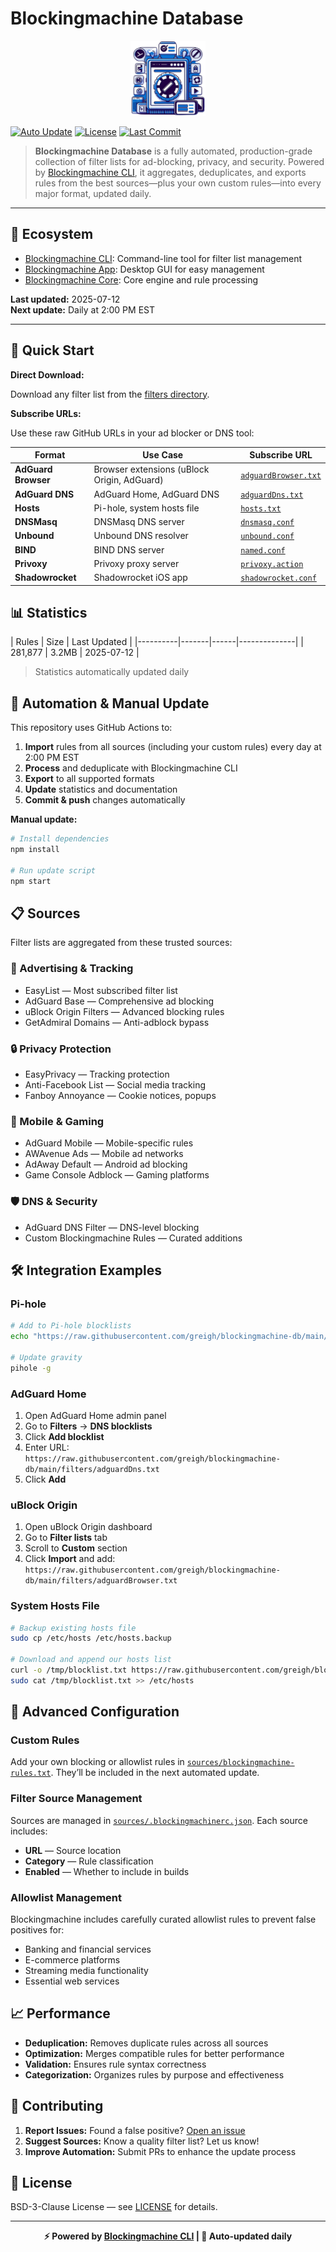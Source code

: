 
# Blockingmachine Database

<div align="center">
  <img src="./assets/Blockingmachine.png" width="120" alt="Blockingmachine Logo" />
</div>

[![Auto Update](https://github.com/greigh/blockingmachine-db/actions/workflows/update-filters.yml/badge.svg)](https://github.com/greigh/blockingmachine-db/actions/workflows/update-filters.yml)
[![License](https://img.shields.io/badge/license-BSD--3--Clause-blue.svg)](LICENSE)
[![Last Commit](https://img.shields.io/github/last-commit/greigh/blockingmachine-db)](https://github.com/greigh/blockingmachine-db/commits/main)

> **Blockingmachine Database** is a fully automated, production-grade collection of filter lists for ad-blocking, privacy, and security. Powered by [Blockingmachine CLI](https://github.com/greigh/blockingmachine-cli), it aggregates, deduplicates, and exports rules from the best sources—plus your own custom rules—into every major format, updated daily.

---

## 🔗 Ecosystem

- [Blockingmachine CLI](https://github.com/greigh/blockingmachine-cli): Command-line tool for filter list management
- [Blockingmachine App](https://github.com/greigh/blockingmachine): Desktop GUI for easy management
- [Blockingmachine Core](https://github.com/greigh/blockingmachine-core): Core engine and rule processing

**Last updated:** 2025-07-12<br>**Next update:** Daily at 2:00 PM EST

---

## 🚀 Quick Start

**Direct Download:**

Download any filter list from the [filters directory](./filters/).

**Subscribe URLs:**

Use these raw GitHub URLs in your ad blocker or DNS tool:

| Format | Use Case | Subscribe URL |
|--------|----------|---------------|
| **AdGuard Browser** | Browser extensions (uBlock Origin, AdGuard) | [`adguardBrowser.txt`](https://raw.githubusercontent.com/greigh/blockingmachine-db/main/filters/adguardBrowser.txt) |
| **AdGuard DNS** | AdGuard Home, AdGuard DNS | [`adguardDns.txt`](https://raw.githubusercontent.com/greigh/blockingmachine-db/main/filters/adguardDns.txt) |
| **Hosts** | Pi-hole, system hosts file | [`hosts.txt`](https://raw.githubusercontent.com/greigh/blockingmachine-db/main/filters/hosts.txt) |
| **DNSMasq** | DNSMasq DNS server | [`dnsmasq.conf`](https://raw.githubusercontent.com/greigh/blockingmachine-db/main/filters/dnsmasq.conf) |
| **Unbound** | Unbound DNS resolver | [`unbound.conf`](https://raw.githubusercontent.com/greigh/blockingmachine-db/main/filters/unbound.conf) |
| **BIND** | BIND DNS server | [`named.conf`](https://raw.githubusercontent.com/greigh/blockingmachine-db/main/filters/named.conf) |
| **Privoxy** | Privoxy proxy server | [`privoxy.action`](https://raw.githubusercontent.com/greigh/blockingmachine-db/main/filters/privoxy.action) |
| **Shadowrocket** | Shadowrocket iOS app | [`shadowrocket.conf`](https://raw.githubusercontent.com/greigh/blockingmachine-db/main/filters/shadowrocket.conf) |

## 📊 Statistics

| Rules | Size | Last Updated |
|----------|-------|------|--------------|
| 281,877 | 3.2MB | 2025-07-12 |

> Statistics automatically updated daily

## 🔄 Automation & Manual Update

This repository uses GitHub Actions to:

1. **Import** rules from all sources (including your custom rules) every day at 2:00 PM EST
2. **Process** and deduplicate with Blockingmachine CLI
3. **Export** to all supported formats
4. **Update** statistics and documentation
5. **Commit & push** changes automatically

**Manual update:**

```bash
# Install dependencies
npm install

# Run update script
npm start
```

## 📋 Sources

Filter lists are aggregated from these trusted sources:

### 🎯 Advertising & Tracking

- EasyList — Most subscribed filter list
- AdGuard Base — Comprehensive ad blocking
- uBlock Origin Filters — Advanced blocking rules
- GetAdmiral Domains — Anti-adblock bypass

### 🔒 Privacy Protection

- EasyPrivacy — Tracking protection
- Anti-Facebook List — Social media tracking
- Fanboy Annoyance — Cookie notices, popups

### 📱 Mobile & Gaming

- AdGuard Mobile — Mobile-specific rules
- AWAvenue Ads — Mobile ad networks
- AdAway Default — Android ad blocking
- Game Console Adblock — Gaming platforms

### 🛡️ DNS & Security

- AdGuard DNS Filter — DNS-level blocking
- Custom Blockingmachine Rules — Curated additions

## 🛠️ Integration Examples

### Pi-hole

```bash
# Add to Pi-hole blocklists
echo "https://raw.githubusercontent.com/greigh/blockingmachine-db/main/filters/hosts.txt" | sudo tee -a /etc/pihole/adlists.list

# Update gravity
pihole -g
```

### AdGuard Home

1. Open AdGuard Home admin panel
2. Go to **Filters** → **DNS blocklists**
3. Click **Add blocklist**
4. Enter URL: `https://raw.githubusercontent.com/greigh/blockingmachine-db/main/filters/adguardDns.txt`
5. Click **Add**

### uBlock Origin

1. Open uBlock Origin dashboard
2. Go to **Filter lists** tab
3. Scroll to **Custom** section
4. Click **Import** and add: `https://raw.githubusercontent.com/greigh/blockingmachine-db/main/filters/adguardBrowser.txt`

### System Hosts File

```bash
# Backup existing hosts file
sudo cp /etc/hosts /etc/hosts.backup

# Download and append our hosts list
curl -o /tmp/blocklist.txt https://raw.githubusercontent.com/greigh/blockingmachine-db/main/filters/hosts.txt
sudo cat /tmp/blocklist.txt >> /etc/hosts
```

## 🔧 Advanced Configuration

### Custom Rules

Add your own blocking or allowlist rules in [`sources/blockingmachine-rules.txt`](./sources/blockingmachine-rules.txt). They’ll be included in the next automated update.

### Filter Source Management

Sources are managed in [`sources/.blockingmachinerc.json`](./sources/.blockingmachinerc.json). Each source includes:

- **URL** — Source location
- **Category** — Rule classification
- **Enabled** — Whether to include in builds

### Allowlist Management

Blockingmachine includes carefully curated allowlist rules to prevent false positives for:

- Banking and financial services
- E-commerce platforms
- Streaming media functionality
- Essential web services

## 📈 Performance

- **Deduplication:** Removes duplicate rules across all sources
- **Optimization:** Merges compatible rules for better performance
- **Validation:** Ensures rule syntax correctness
- **Categorization:** Organizes rules by purpose and effectiveness

## 🤝 Contributing

1. **Report Issues:** Found a false positive? [Open an issue](https://github.com/greigh/blockingmachine-db/issues)
2. **Suggest Sources:** Know a quality filter list? Let us know!
3. **Improve Automation:** Submit PRs to enhance the update process

## 📜 License

BSD-3-Clause License — see [LICENSE](LICENSE) for details.

---

<div align="center">
  <strong>⚡ Powered by <a href="https://github.com/greigh/blockingmachine-cli">Blockingmachine CLI</a> | 🤖 Auto-updated daily</strong>
</div>
